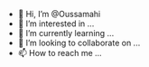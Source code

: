 - 👋 Hi, I’m @Oussamahi
- 👀 I’m interested in ...
- 🌱 I’m currently learning ...
- 💞️ I’m looking to collaborate on ...
- 📫 How to reach me ...

<!---
Oussamahi/Oussamahi is a ✨ special ✨ repository because its `README.md` (this file) appears on your GitHub profile.
You can click the Preview link to take a look at your changes.
--->

